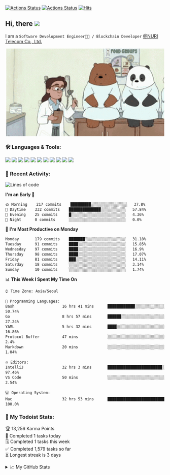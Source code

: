 
[![Actions Status](https://github.com/ddok2/ddok2/workflows/Todoist%20Readme/badge.svg)](https://github.com/ddok2/ddok2/actions)
[![Actions Status](https://github.com/ddok2/ddok2/workflows/wakatime-stats/badge.svg)](https://github.com/ddok2/ddok2/actions)
[![Hits](https://hits.seeyoufarm.com/api/count/incr/badge.svg?url=https%3A%2F%2Fgithub.com%2Fddok2)](https://hits.seeyoufarm.com)

<!-- ![visitors](https://visitor-badge.laobi.icu/badge?page_id=ddok2.ddok2) -->
## Hi, there <img src="https://raw.githubusercontent.com/MartinHeinz/MartinHeinz/master/wave.gif" width="25px">

I am a `Software Development Engineer🧑‍💻 / Blockchain Developer` [@NURI Telecom Co., Ltd.](http://www.nuritelecom.com)


<p align="center">
<img align="center" alt="GIF" src="img/debugging.gif" />
</p>


### 🛠 Languages & Tools:
<p>
    <img src="https://img.shields.io/badge/go-%2300ADD8.svg?&style=for-the-badge&logo=go&logoColor=white"/>
    <img src="https://img.shields.io/badge/node.js%20-%2343853D.svg?&style=for-the-badge&logo=node.js&logoColor=white"/>
    <img src="https://img.shields.io/badge/javascript%20-%23323330.svg?&style=for-the-badge&logo=javascript&logoColor=%23F7DF1E"/>
    <img src="https://img.shields.io/badge/typescript%20-%23007ACC.svg?&style=for-the-badge&logo=typescript&logoColor=white"/>
    <img src="https://img.shields.io/badge/python%20-%2314354C.svg?&style=for-the-badge&logo=python&logoColor=white"/>
    <img src="https://img.shields.io/badge/react%20-%2320232a.svg?&style=for-the-badge&logo=react&logoColor=%2361DAFB"/>
    <img src="https://img.shields.io/badge/AWS%20-%23FF9900.svg?&style=for-the-badge&logo=amazon-aws&logoColor=white"/>
    <img src="https://img.shields.io/badge/Google%20Cloud%20-%234285F4.svg?&style=for-the-badge&logo=google-cloud&logoColor=white"/>
    <img src="https://img.shields.io/badge/docker%20-%230db7ed.svg?&style=for-the-badge&logo=docker&logoColor=white"/>
    <img src="https://img.shields.io/badge/kubernetes%20-%23326ce5.svg?&style=for-the-badge&logo=kubernetes&logoColor=white"/>
    <img src="https://img.shields.io/badge/ansible%20-%231A1918.svg?&style=for-the-badge&logo=ansible&logoColor=white"/>
</p>

### 🌈 Recent Activity:
<!--START_SECTION:waka-->
![Lines of code](https://img.shields.io/badge/From%20Hello%20World%20I%27ve%20Written-634211%20lines%20of%20code-blue)

**I'm an Early 🐤** 

```text
🌞 Morning    217 commits    █████████░░░░░░░░░░░░░░░░   37.8% 
🌆 Daytime    332 commits    ██████████████░░░░░░░░░░░   57.84% 
🌃 Evening    25 commits     █░░░░░░░░░░░░░░░░░░░░░░░░   4.36% 
🌙 Night      0 commits      ░░░░░░░░░░░░░░░░░░░░░░░░░   0.0%

```
📅 **I'm Most Productive on Monday** 

```text
Monday       179 commits    ███████░░░░░░░░░░░░░░░░░░   31.18% 
Tuesday      91 commits     ████░░░░░░░░░░░░░░░░░░░░░   15.85% 
Wednesday    97 commits     ████░░░░░░░░░░░░░░░░░░░░░   16.9% 
Thursday     98 commits     ████░░░░░░░░░░░░░░░░░░░░░   17.07% 
Friday       81 commits     ███░░░░░░░░░░░░░░░░░░░░░░   14.11% 
Saturday     18 commits     ░░░░░░░░░░░░░░░░░░░░░░░░░   3.14% 
Sunday       10 commits     ░░░░░░░░░░░░░░░░░░░░░░░░░   1.74%

```


📊 **This Week I Spent My Time On** 

```text
⌚︎ Time Zone: Asia/Seoul

💬 Programming Languages: 
Bash                     16 hrs 41 mins      ████████████░░░░░░░░░░░░░   50.74% 
Go                       8 hrs 57 mins       ██████░░░░░░░░░░░░░░░░░░░   27.24% 
YAML                     5 hrs 32 mins       ████░░░░░░░░░░░░░░░░░░░░░   16.86% 
Protocol Buffer          47 mins             ░░░░░░░░░░░░░░░░░░░░░░░░░   2.4% 
Markdown                 20 mins             ░░░░░░░░░░░░░░░░░░░░░░░░░   1.04%

🔥 Editors: 
IntelliJ                 32 hrs 3 mins       ████████████████████████░   97.46% 
VS Code                  50 mins             ░░░░░░░░░░░░░░░░░░░░░░░░░   2.54%

💻 Operating System: 
Mac                      32 hrs 53 mins      █████████████████████████   100.0%

```


<!--END_SECTION:waka-->

### 🚧 My Todoist Stats:
<!-- TODO-IST:START -->
🏆  13,256 Karma Points           
🌸  Completed 1 tasks today           
🗓  Completed 1 tasks this week           
✅  Completed 1,579 tasks so far           
⏳  Longest streak is 3 days
<!-- TODO-IST:END -->

<details>
<summary>📈 My GitHub Stats</summary>
<p align="center"> <img src="https://github-readme-stats.vercel.app/api?username=ddok2&show_icons=true" alt="ddok2" />
</details>
